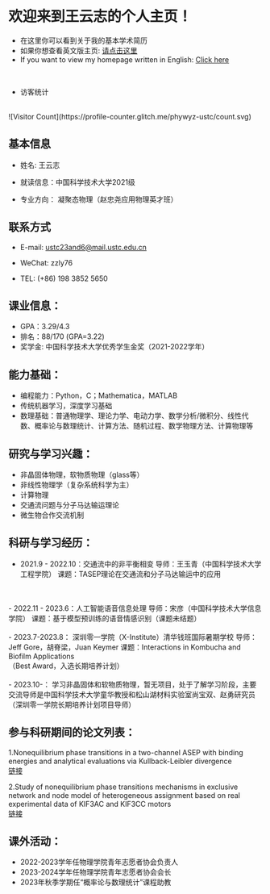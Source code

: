 # 欢迎来到王云志的个人主页！
- 在这里你可以看到关于我的基本学术简历
- 如果你想查看英文版主页:  [请点击这里](https://phywyz-ustc.github.io/)
- If you want to view my homepage written in English: [Click here](https://phywyz-ustc.github.io/)
<br />
  
- 访客统计
<br />
![Visitor Count](https://profile-counter.glitch.me/phywyz-ustc/count.svg)

## 基本信息
- 姓名:    王云志
- 就读信息：中国科学技术大学2021级

- 专业方向： 凝聚态物理（赵忠尧应用物理英才班）
## 联系方式
- E-mail:    ustc23and6@mail.ustc.edu.cn

- WeChat:    zzly76

- TEL:        (+86) 198 3852 5650

## 课业信息：
- GPA：3.29/4.3
- 排名：88/170 (GPA=3.22)
- 奖学金: 中国科学技术大学优秀学生金奖（2021-2022学年）

## 能力基础：
- 编程能力：Python，C；Mathematica，MATLAB
- 传统机器学习，深度学习基础
- 数理基础：普通物理学、理论力学、电动力学、数学分析/微积分、线性代数、概率论与数理统计、计算方法、随机过程、数学物理方法、计算物理等

## 研究与学习兴趣：
- 非晶固体物理，软物质物理（glass等）
- 非线性物理学（复杂系统科学为主）
- 计算物理
- 交通流问题与分子马达输运理论
- 微生物合作交流机制

## 科研与学习经历：
- 2021.9 - 2022.10：交通流中的非平衡相变
导师：王玉青（中国科学技术大学工程学院）
课题：TASEP理论在交通流和分子马达输运中的应用
<br />
<br />
- 2022.11 - 2023.6：人工智能语音信息处理
导师：宋彦（中国科学技术大学信息学院）
课题：基于模型预训练的语音情感识别（课题未结题）
<br />
<br />
- 2023.7-2023.8：  深圳零一学院（X-Institute）清华钱班国际暑期学校
导师：Jeff Gore，胡脊梁，Juan Keymer
课题：Interactions in Kombucha and Biofilm Applications<br />（Best Award，入选长期培养计划）
<br />
<br />
- 2023.10-：
学习非晶固体和软物质物理，暂无项目，处于了解学习阶段，主要交流导师是中国科学技术大学童华教授和松山湖材料实验室尚宝双、赵勇研究员（深圳零一学院长期培养计划项目导师）

## 参与科研期间的论文列表：
1.Nonequilibrium phase transitions in a two-channel ASEP with binding energies and analytical evaluations via Kullback-Leibler divergence
<br />
[链接](https://doi.org/10.1140/epjp/s13360-022-02708-5)


2.Study of nonequilibrium phase transitions mechanisms in exclusive network and node model of heterogeneous assignment based on real experimental data of KIF3AC and KIF3CC motors
<br />
[链接](https://doi.org/10.1140/epjp/s13360-022-03372-5)



## 课外活动：
- 2022-2023学年任物理学院青年志愿者协会负责人
- 2023-2024学年任物理学院青年志愿者协会会长
- 2023年秋季学期任“概率论与数理统计”课程助教
